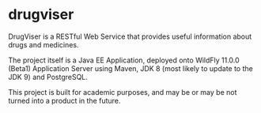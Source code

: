 # drugviser
DrugViser is a RESTful Web Service that provides useful information about drugs and medicines.

The project itself is a Java EE Application, deployed onto WildFly 11.0.0 (Beta1) Application Server using Maven, JDK 8 (most likely to update to the JDK 9) and PostgreSQL.

This project is built for academic purposes, and may be or may be not turned into a product in the future.
